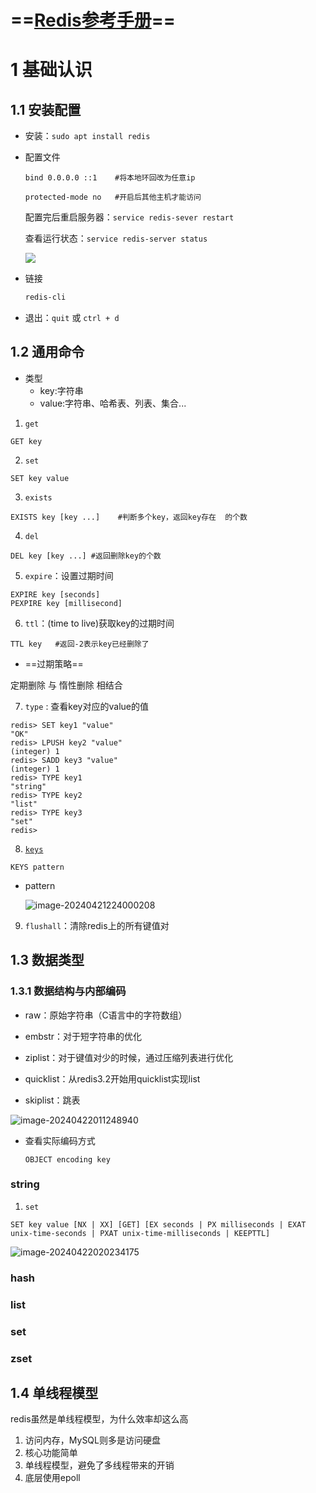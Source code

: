 # ==[Redis参考手册](https://redis.io/docs/latest/commands/)==

# 1 基础认识

## 1.1 安装配置

- 安装：`sudo apt install redis`

- 配置文件

  ```
  bind 0.0.0.0 ::1    #将本地环回改为任意ip
  
  protected-mode no   #开启后其他主机才能访问
  ```

  配置完后重启服务器：`service redis-sever restart`

  查看运行状态：`service redis-server status`

  ![](https://typora-dusong.oss-cn-chengdu.aliyuncs.com/image-20240421202357236.png)

- 链接

  ```bash
  redis-cli
  ```

- 退出：`quit` 或 `ctrl + d`

## 1.2 通用命令

- 类型
  - key:字符串
  - value:字符串、哈希表、列表、集合...

1. `get`

```
GET key
```

2. `set` 

```
SET key value
```

3. `exists`

```
EXISTS key [key ...]	#判断多个key，返回key存在  的个数
```

4. `del`

```
DEL key [key ...] #返回删除key的个数
```

5. `expire`：设置过期时间

```
EXPIRE key [seconds]
PEXPIRE key [millisecond]
```

6. `ttl`：(time to live)获取key的过期时间

```
TTL key   #返回-2表示key已经删除了
```

- ==过期策略==

定期删除 与 惰性删除 相结合

7. `type` : 查看key对应的value的值

```redis
redis> SET key1 "value"
"OK"
redis> LPUSH key2 "value"
(integer) 1
redis> SADD key3 "value"
(integer) 1
redis> TYPE key1
"string"
redis> TYPE key2
"list"
redis> TYPE key3
"set"
redis> 
```

8. [`keys`](https://redis.io/docs/latest/commands/keys/)

```
KEYS pattern
```

- pattern

  ![image-20240421224000208](https://typora-dusong.oss-cn-chengdu.aliyuncs.com/image-20240421224000208.png)

9. `flushall`：清除redis上的所有键值对

## 1.3 数据类型

### 1.3.1 数据结构与内部编码

- raw：原始字符串（C语言中的字符数组）

- embstr：对于短字符串的优化
- ziplist：对于键值对少的时候，通过压缩列表进行优化
- quicklist：从redis3.2开始用quicklist实现list
- skiplist：跳表

![image-20240422011248940](https://typora-dusong.oss-cn-chengdu.aliyuncs.com/image-20240422011248940.png)

- 查看实际编码方式

  ```redis
  OBJECT encoding key
  ```

### string

1. `set`

```redis
SET key value [NX | XX] [GET] [EX seconds | PX milliseconds | EXAT unix-time-seconds | PXAT unix-time-milliseconds | KEEPTTL]
```

![image-20240422020234175](https://typora-dusong.oss-cn-chengdu.aliyuncs.com/image-20240422020234175.png)



### hash



### list



### set



### zset

## 1.4 单线程模型

redis虽然是单线程模型，为什么效率却这么高

1. 访问内存，MySQL则多是访问硬盘
2. 核心功能简单
3. 单线程模型，避免了多线程带来的开销
4. 底层使用epoll





